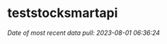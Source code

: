 
<!-- README.md is generated from README.Rmd. Please edit that file -->

# teststocksmartapi

*Date of most recent data pull: 2023-08-01 06:36:24*
